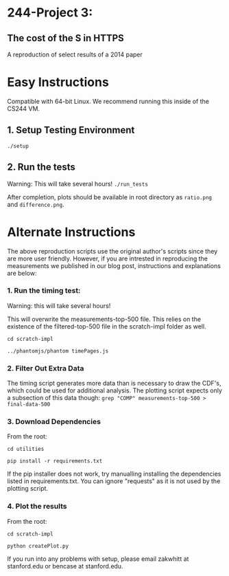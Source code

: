 # 244-Project 3:
## The cost of the S in HTTPS
A reproduction of select results of a 2014 paper

# Easy Instructions
Compatible with 64-bit Linux. We recommend running this inside of the CS244 VM.
## 1. Setup Testing Environment
`./setup`  

## 2. Run the tests
Warning: This will take several hours!
`./run_tests` 

After completion, plots should be available in root directory as `ratio.png`
and  `difference.png`.

# Alternate Instructions
The above reproduction scripts use the original author's scripts since they are more user friendly. However, if you are intrested in reproducing the measurements we published in our blog post, instructions and explanations are below:

### 1. Run the timing test:
Warning: this will take several hours!

This will overwrite the measurements-top-500 file. This relies on the existence of the filtered-top-500 file in the scratch-impl folder as well.

`cd scratch-impl`

`../phantomjs/phantom timePages.js`

### 2. Filter Out Extra Data
The timing script generates more data than is necessary to draw the CDF's, which could be used for additional analysis. The plotting script expects only a subsection of this data though:
`grep "COMP" measurements-top-500 > final-data-500`

### 3. Download Dependencies
From the root:

`cd utilities`

`pip install -r requirements.txt`

If the pip installer does not work, try manualling installing the dependencies listed in requirements.txt. You can ignore "requests" as it is not used by the plotting script.

### 4. Plot the results
From the root:

`cd scratch-impl`

`python createPlot.py`

If you run into any problems with setup, please email zakwhitt at stanford.edu or bencase at stanford.edu.